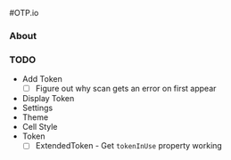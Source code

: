 #OTP.io

### About


### TODO
- Add Token
  - [ ] Figure out why scan gets an error on first appear
- Display Token
- Settings
- Theme
- Cell Style
- Token
  - [ ] ExtendedToken - Get `tokenInUse` property working
